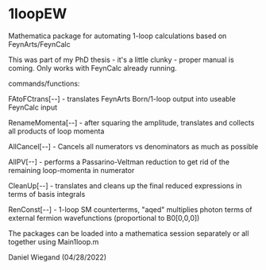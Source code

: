# 1loopEW
Mathematica package for automating 1-loop calculations based on FeynArts/FeynCalc

This was part of my PhD thesis - it's a little clunky - proper manual is coming. Only works with FeynCalc already running.

commands/functions:

FAtoFCtrans[--] - translates FeynArts Born/1-loop output into useable FeynCalc input

RenameMomenta[--] - after squaring the amplitude, translates and collects all products of loop momenta

AllCancel[--] - Cancels all numerators vs denominators as much as possible

AllPV[--] - performs a Passarino-Veltman reduction to get rid of the remaining loop-momenta in numerator

CleanUp[--] - translates and cleans up the final reduced expressions in terms of basis integrals

RenConst[--] - 1-loop SM counterterms, "aqed" multiplies photon terms of external fermion wavefunctions (proportional to B0[0,0,0])

The packages can be loaded into a mathematica session separately or all together using Main1loop.m

Daniel Wiegand (04/28/2022)

